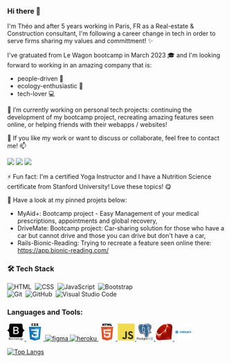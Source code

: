 ### Hi there 👋  

I'm Théo and after 5 years working in Paris, FR as a Real-estate & Construction consultant, I'm following a career change in tech in order to serve firms sharing my values and committment! ✨      
   
I've gratuated from Le Wagon bootcamp in March 2023 :mortar_board: and I'm looking forward to working in an amazing company that is:
- people-driven :busts_in_silhouette: 
- ecology-enthusiastic 🌱         
- tech-lover :computer:       

🔭 I’m currently working on personal tech projects: continuing the development of my bootcamp project, recreating amazing features seen online, or helping friends with their webapps / websites!

💬 If you like my work or want to discuss or collaborate, feel free to contact me! 📫
<p>
<a href="https://tthiberge.github.io/profile/"><img src="https://img.shields.io/badge/-Théophile%20Thiberge-3423A6?style=flat&logo=Google-Chrome&logoColor=white"/></a>
<a href="https://www.linkedin.com/in/theophile-thiberge/"><img src="https://img.shields.io/badge/-Theophile%20Thiberge-0077B5?style=flat&logo=Linkedin&logoColor=white"/></a>
<a href="mailto:tthiberge@gmail.com"><img src="https://img.shields.io/badge/-tthiberge@gmail.com-D14836?style=flat&logo=Gmail&logoColor=white"/></a>
</p>
 
⚡ Fun fact: I'm a certified Yoga Instructor and I have a Nutrition Science certificate from Stanford University!
Love these topics! :yum:  

:eyes: Have a look at my pinned projets below: 
- MyAid+: Bootcamp project - Easy Management of your medical prescriptions, appointments and global recovery, 
- DriveMate: Bootcamp project: Car-sharing solution for those who have a car but cannot drive and those you can drive but don't have a car,
- Rails-Bionic-Reading: Trying to recreate a feature seen online there: https://app.bionic-reading.com/ 

### 🛠 Tech Stack
![HTML](https://img.shields.io/badge/-HTML-05122A?style=flat&logo=HTML5)&nbsp;
![CSS](https://img.shields.io/badge/-CSS-05122A?style=flat&logo=CSS3&logoColor=1572B6)&nbsp;
![JavaScript](https://img.shields.io/badge/-JavaScript-05122A?style=flat&logo=javascript)&nbsp;
![Bootstrap](https://img.shields.io/badge/-Bootstrap-05122A?style=flat&logo=bootstrap&logoColor=563D7C)\
![Git](https://img.shields.io/badge/-Git-05122A?style=flat&logo=git)&nbsp;
![GitHub](https://img.shields.io/badge/-GitHub-05122A?style=flat&logo=github)&nbsp;
![Visual Studio Code](https://img.shields.io/badge/-Visual%20Studio%20Code-05122A?style=flat&logo=visual-studio-code&logoColor=007ACC)&nbsp;
 

<h3 align="left">Languages and Tools:</h3>
<p align="left"> <a href="https://getbootstrap.com" target="_blank" rel="noreferrer"> <img src="https://raw.githubusercontent.com/devicons/devicon/master/icons/bootstrap/bootstrap-plain-wordmark.svg" alt="bootstrap" width="40" height="40"/> </a> <a href="https://www.w3schools.com/css/" target="_blank" rel="noreferrer"> <img src="https://raw.githubusercontent.com/devicons/devicon/master/icons/css3/css3-original-wordmark.svg" alt="css3" width="40" height="40"/> </a> <a href="https://www.figma.com/" target="_blank" rel="noreferrer"> <img src="https://www.vectorlogo.zone/logos/figma/figma-icon.svg" alt="figma" width="40" height="40"/> </a> <a href="https://heroku.com" target="_blank" rel="noreferrer"> <img src="https://www.vectorlogo.zone/logos/heroku/heroku-icon.svg" alt="heroku" width="40" height="40"/> </a> <a href="https://www.w3.org/html/" target="_blank" rel="noreferrer"> <img src="https://raw.githubusercontent.com/devicons/devicon/master/icons/html5/html5-original-wordmark.svg" alt="html5" width="40" height="40"/> </a> <a href="https://developer.mozilla.org/en-US/docs/Web/JavaScript" target="_blank" rel="noreferrer"> <img src="https://raw.githubusercontent.com/devicons/devicon/master/icons/javascript/javascript-original.svg" alt="javascript" width="40" height="40"/> </a> <a href="https://www.postgresql.org" target="_blank" rel="noreferrer"> <img src="https://raw.githubusercontent.com/devicons/devicon/master/icons/postgresql/postgresql-original-wordmark.svg" alt="postgresql" width="40" height="40"/> </a> <a href="https://www.ruby-lang.org/en/" target="_blank" rel="noreferrer"> <img src="https://raw.githubusercontent.com/devicons/devicon/master/icons/ruby/ruby-original.svg" alt="ruby" width="40" height="40"/> </a> <a href="https://webpack.js.org" target="_blank" rel="noreferrer"> <img src="https://raw.githubusercontent.com/devicons/devicon/d00d0969292a6569d45b06d3f350f463a0107b0d/icons/webpack/webpack-original-wordmark.svg" alt="webpack" width="40" height="40"/> </a> </p>


[![Top Langs](https://github-readme-stats.vercel.app/api/top-langs/?username=tthiberge&layout=compact)](https://github.com/anuraghazra/github-readme-stats)


<!--
**tthiberge/tthiberge** is a ✨ _special_ ✨ repository because its `README.md` (this file) appears on your GitHub profile.

Here are some ideas to get you started:

- 🔭 I’m currently working on ...
- 🌱 I’m currently learning ...
- 👯 I’m looking to collaborate on ...
- 🤔 I’m looking for help with ...
- 💬 Ask me about ...
- 📫 How to reach me: ...
- 😄 Pronouns: ...
- ⚡ Fun fact: ...
-->
